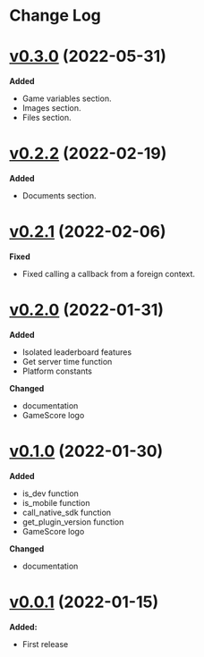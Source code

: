 # Change Log

# [v0.3.0](https://github.com/megalanthus/defold-gamescore/releases/tag/v0.3.0) (2022-05-31)

**Added**

- Game variables section.
- Images section.
- Files section.

# [v0.2.2](https://github.com/megalanthus/defold-gamescore/releases/tag/v0.2.2) (2022-02-19)

**Added**

- Documents section.

# [v0.2.1](https://github.com/megalanthus/defold-gamescore/releases/tag/v0.2.1) (2022-02-06)

**Fixed**

- Fixed calling a callback from a foreign context.

# [v0.2.0](https://github.com/megalanthus/defold-gamescore/releases/tag/v0.2.0) (2022-01-31)

**Added**

- Isolated leaderboard features
- Get server time function
- Platform constants

**Changed**

- documentation
- GameScore logo

# [v0.1.0](https://github.com/megalanthus/defold-gamescore/releases/tag/v0.1.0) (2022-01-30)

**Added**

- is_dev function
- is_mobile function
- call_native_sdk function
- get_plugin_version function
- GameScore logo

**Changed**

- documentation

# [v0.0.1](https://github.com/megalanthus/defold-gamescore/releases/tag/v0.0.1) (2022-01-15)

**Added:**

- First release